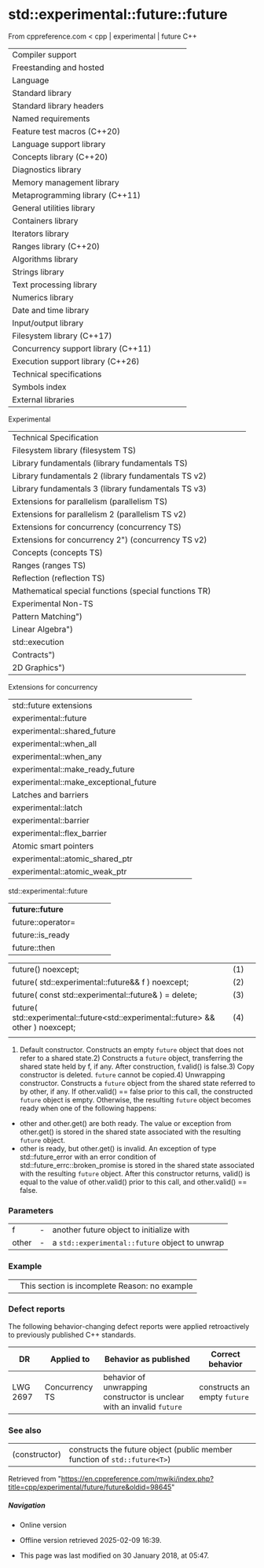 # std::experimental::future<T>::future

From cppreference.com
< cpp‎ | experimental‎ | future
C++

|  |  |  |  |  |
| --- | --- | --- | --- | --- |
| Compiler support | | | | |
| Freestanding and hosted | | | | |
| Language | | | | |
| Standard library | | | | |
| Standard library headers | | | | |
| Named requirements | | | | |
| Feature test macros (C++20) | | | | |
| Language support library | | | | |
| Concepts library (C++20) | | | | |
| Diagnostics library | | | | |
| Memory management library | | | | |
| Metaprogramming library (C++11) | | | | |
| General utilities library | | | | |
| Containers library | | | | |
| Iterators library | | | | |
| Ranges library (C++20) | | | | |
| Algorithms library | | | | |
| Strings library | | | | |
| Text processing library | | | | |
| Numerics library | | | | |
| Date and time library | | | | |
| Input/output library | | | | |
| Filesystem library (C++17) | | | | |
| Concurrency support library (C++11) | | | | |
| Execution support library (C++26) | | | | |
| Technical specifications | | | | |
| Symbols index | | | | |
| External libraries | | | | |

Experimental

|  |  |  |  |  |
| --- | --- | --- | --- | --- |
| Technical Specification | | | | |
| Filesystem library (filesystem TS) | | | | |
| Library fundamentals (library fundamentals TS) | | | | |
| Library fundamentals 2 (library fundamentals TS v2) | | | | |
| Library fundamentals 3 (library fundamentals TS v3) | | | | |
| Extensions for parallelism (parallelism TS) | | | | |
| Extensions for parallelism 2 (parallelism TS v2) | | | | |
| Extensions for concurrency (concurrency TS) | | | | |
| Extensions for concurrency 2") (concurrency TS v2) | | | | |
| Concepts (concepts TS) | | | | |
| Ranges (ranges TS) | | | | |
| Reflection (reflection TS) | | | | |
| Mathematical special functions (special functions TR) | | | | |
| Experimental Non-TS | | | | |
| Pattern Matching") | | | | |
| Linear Algebra") | | | | |
| std::execution | | | | |
| Contracts") | | | | |
| 2D Graphics") | | | | |

Extensions for concurrency

|  |  |  |  |  |
| --- | --- | --- | --- | --- |
| std::future extensions | | | | |
| experimental::future | | | | |
| experimental::shared_future | | | | |
| experimental::when_all | | | | |
| experimental::when_any | | | | |
| experimental::make_ready_future | | | | |
| experimental::make_exceptional_future | | | | |
| Latches and barriers | | | | |
| experimental::latch | | | | |
| experimental::barrier | | | | |
| experimental::flex_barrier | | | | |
| Atomic smart pointers | | | | |
| experimental::atomic_shared_ptr | | | | |
| experimental::atomic_weak_ptr | | | | |

std::experimental::future

|  |  |  |  |  |
| --- | --- | --- | --- | --- |
| ****future::future**** | | | | |
| future::operator= | | | | |
| future::is_ready | | | | |
| future::then | | | | |

|  |  |  |
| --- | --- | --- |
| future() noexcept; | (1) |  |
| future( std::experimental::future<T>&& f ) noexcept; | (2) |  |
| future( const std::experimental::future<T>& ) = delete; | (3) |  |
| future( std::experimental::future<std::experimental::future<T>> && other ) noexcept; | (4) |  |
|  |  |  |

1) Default constructor. Constructs an empty `future` object that does not refer to a shared state.2) Constructs a `future` object, transferring the shared state held by f, if any. After construction, f.valid() is false.3) Copy constructor is deleted. `future` cannot be copied.4) Unwrapping constructor. Constructs a `future` object from the shared state referred to by other, if any. If other.valid() == false prior to this call, the constructed `future` object is empty. Otherwise, the resulting `future` object becomes ready when one of the following happens:

- other and other.get() are both ready. The value or exception from other.get() is stored in the shared state associated with the resulting `future` object.
- other is ready, but other.get() is invalid. An exception of type std::future_error with an error condition of std::future_errc::broken_promise is stored in the shared state associated with the resulting `future` object.
 After this constructor returns, valid() is equal to the value of other.valid() prior to this call, and other.valid() == false.

### Parameters

|  |  |  |
| --- | --- | --- |
| f | - | another future object to initialize with |
| other | - | a `std::experimental::future` object to unwrap |

### Example

|  |  |
| --- | --- |
|  | This section is incomplete Reason: no example |

### Defect reports

The following behavior-changing defect reports were applied retroactively to previously published C++ standards.

| DR | Applied to | Behavior as published | Correct behavior |
| --- | --- | --- | --- |
| LWG 2697 | Concurrency TS | behavior of unwrapping constructor is unclear with an invalid `future` | constructs an empty `future` |

### See also

|  |  |
| --- | --- |
| (constructor) | constructs the future object   (public member function of `std::future<T>`) |

Retrieved from "<https://en.cppreference.com/mwiki/index.php?title=cpp/experimental/future/future&oldid=98645>"

##### Navigation

- Online version
- Offline version retrieved 2025-02-09 16:39.

- This page was last modified on 30 January 2018, at 05:47.